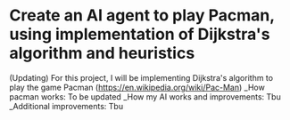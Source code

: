 # Create an AI agent to play Pacman, using implementation of Dijkstra's algorithm and heuristics
(Updating)
For this project, I will be implementing Dijkstra's algorithm to play the game Pacman (https://en.wikipedia.org/wiki/Pac-Man)
_How pacman works: To be updated
_How my AI works and improvements: Tbu
_Additional improvements: Tbu
